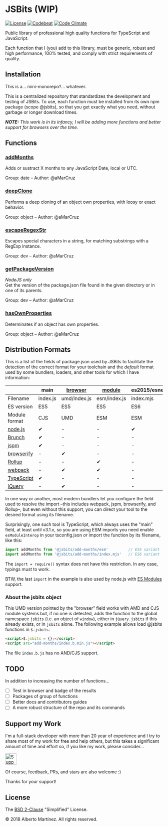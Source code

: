 # JSBits (WIP)

[![License][license-image]][license-url]
[![Codebeat][codebeat-image]][codebeat-url]
[![Code Climate][climate-image]][climate-url]

Public library of professional high quality functions for TypeScript and JavaScript.

Each function that I (you) add to this library, must be generic, robust and high performance, 100% tested, and comply with strict requirements of quality.

## Installation

This is a... mini-monorepo?... whatever.

This is a centralized repository that standardizes the development and testing of JSBits. To use, each function must be installed from its own npm package (scope @jsbits), so that you get exactly what you need, without garbage or longer download times.

_**NOTE:** This work is in its infancy, I will be adding more functions and better support for browsers over the time._

## Functions

<!--BEGIN_FUNCTION_LIST-->
### [addMonths](packages/add-months)

Adds or sustract X months to any JavaScript Date, local or UTC.

Group: date &ndash; Author: @aMarCruz


### [deepClone](packages/deep-clone)

Performs a deep cloning of an object own properties, with loosy or exact behavior.

Group: object &ndash; Author: @aMarCruz


### [escapeRegexStr](packages/escape-regex-str)

Escapes special characters in a string, for matching substrings with a RegExp instance.

Group: dev &ndash; Author: @aMarCruz


### [getPackageVersion](packages/get-package-version)

_NodeJS only_<br>
Get the version of the package.json file found in the given directory or in one of its parents.

Group: dev &ndash; Author: @aMarCruz


### [hasOwnProperties](packages/has-own-properties)

Determinates if an object has own properties.

Group: object &ndash; Author: @aMarCruz
<!--END_FUNCTION_LIST-->

## Distribution Formats

This is a list of the fields of package.json used by JSBits to facilitate the detection of the correct format for your toolchain and the _default_ format used by some bundlers, loaders, and other tools for which I have information:

&nbsp;          | main     | [browser][1] | [module][2]  | es2015/esnext | $.jsbits/jsbits
--------------- | -------- | ------------ | ------------ |  ---------- | ---------------
Filename        | index.js | umd/index.js | esm/index.js | index.mjs   | index.b.min.js
ES version      | ES5      | ES5          | ES5          | ES6         | ES5
Module format   | CJS      | UMD          | ESM          | ESM         | IIFE
[node.js][3]    | ✔        | -            | -            | ✔           | -
[Brunch][4]     | ✔        | -            | -            | -           | -
[jspm][5]       | ✔        | -            | -            | -           | -
[browserify][6] | -        | ✔            | -            | -           | -
[Rollup][7]     | -        | -            | ✔            | -           | -
[webpack][8]    | -        | ✔            | ✔            | -           | -
[TypeScript][9] | ✔        | -            | -            | -           | -
[jQuery][10]    | -        | ✔            | -            | -           | ✔

In one way or another, most modern bundlers let you configure the field used to resolve the import &ndash;this includes webpack, jspm, browserify, and Rollup&ndash;, but even without this support, you can direct your tool to the desired format using its filename.

Surprisingly, one such tool is TypeScript, which always uses the "main" field, at least until v3.1.x, so you are using ESM imports you need enable `esModuleInterop` in your tsconfig.json _or_ import the function by its filename, like this:

```ts
import addMonths from '@jsbits/add-months/esm'         // ES5 variant
import addMonths from '@jsbits/add-months/index.mjs'   // ES6 variant
```

The `import = require()` syntax does not have this restriction. In any case, typings must to work.

BTW, the last `import` in the example is also used by node.js with [ES Modules](https://nodejs.org/dist/latest/docs/api/esm.html) support.

### About the jsbits object

This UMD version pointed by the "browser" field works with AMD and CJS module systems but, if no one is detected, adds the function to the global namespace `jsbits` (i.e. an object of `window`), either in `jQuery.jsbits` if this already exists, or in `jsbits` alone. The following example allows load @jsbits functions in `$.jsbits`:

```html
<script>$.jsbits = {};</script>
<script src="add-months/index.b.min.js"></script>
```

The file `index.b.js` has no AND/CJS support.


<!-- refs -->
[1]: https://github.com/defunctzombie/package-browser-field-spec
[2]: https://github.com/rollup/rollup/wiki/pkg.module
[3]: https://nodejs.org/
[4]: https://brunch.io/
[5]: https://jspm.org/
[6]: http://browserify.org/
[7]: https://rollupjs.org/
[8]: webpack.js.org/
[9]: typescriptlang.org/
[10]: https://jquery.com/

## TODO

In addition to increasing the number of functions...

- [ ] Test in browser and badge of the results
- [ ] Packages of group of functions
- [ ] Better docs and contributors guides
- [ ] A more robust structure of the repo and its commands

## Support my Work

I'm a full-stack developer with more than 20 year of experience and I try to share most of my work for free and help others, but this takes a significant amount of time and effort so, if you like my work, please consider...

[<img src="https://amarcruz.github.io/images/kofi_blue.png" height="36" title="Support Me on Ko-fi" />][kofi-url]

Of course, feedback, PRs, and stars are also welcome :)

Thanks for your support!


## License

The [BSD 2-Clause](LICENSE) "Simplified" License.

&copy; 2018 Alberto Martínez. All rights reserved.

<!-- Badges at the top -->
[license-image]:  https://img.shields.io/badge/license-BSD%202--Clause-blue.svg
[license-url]:    https://github.com/aMarCruz/jsbits/blob/master/LICENSE
[appveyor-image]: https://ci.appveyor.com/api/projects/status/hdsef0p6q0oqr127?svg=true
[appveyor-url]:   https://ci.appveyor.com/project/aMarCruz/jsbits
[travis-image]:   https://img.shields.io/travis/aMarCruz/jsbits.svg
[travis-url]:     https://travis-ci.org/aMarCruz/jsbits
[codebeat-image]: https://codebeat.co/badges/5b07ccc1-be43-41d8-aeaf-eee1913d4173
[codebeat-url]:   https://codebeat.co/projects/github-com-projslib-jsbits-master
[codecov-image]:  https://codecov.io/gh/aMarCruz/jsbits/branch/dev/graph/badge.svg
[codecov-url]:    https://codecov.io/gh/aMarCruz/jsbits

<!-- Badges at bottom -->
[climate-image]:  https://codeclimate.com/github/ProJSLib/jsbits/badges/gpa.svg
[climate-url]:    https://codeclimate.com/github/ProJSLib/jsbits
[cccover-image]:  https://api.codeclimate.com/v1/badges/50d60a10ec7c9156b429/test_coverage
[cccover-url]:    https://codeclimate.com/github/aMarCruz/jsbits/test_coverage
[commits-image]:  https://img.shields.io/github/commits-since/aMarCruz/jsbits/latest.svg
[commits-url]:    https://github.com/aMarCruz/jsbits/commits/dev

<!-- Others -->
[bmc-image]:      https://www.buymeacoffee.com/assets/img/custom_images/orange_img.png
[bmc-url]:        https://www.buymeacoffee.com/aMarCruz
[kofi-url]:       https://ko-fi.com/C0C7LF7I
